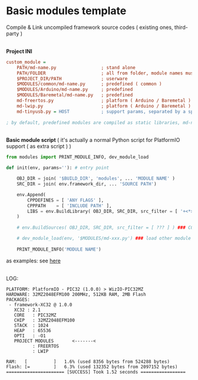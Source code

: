 # Basic modules template

Compile & Link uncompiled framework source codes ( existing ones, third-party )

<br>**Project INI**
```ini
custom_module = 
    PATH/md-name.py                 ; stand alone
    PATH/FOLDER                     ; all from folder, module names must begin with 'md-'
    $PROJECT_DIR/PATH               ; userware
    $MODULES/common/md-name.py      ; predefined ( common )
    $MODULES/Arduino/md-name.py     ; predefined
    $MODULES/Baremetal/md-name.py   ; predefined
    md-freertos.py                  ; platform ( Arduino / Baremetal ) predefined
    md-lwip.py                      ; platform ( Arduino / Baremetal ) predefined
    md-tinyusb.py = HOST            ; support params, separated by a space
    
; by default, predefined modules are compiled as static libraries, md-name.py = SRC or LIB
```

<br>**Basic module script** ( it's actually a normal Python script for PlatformIO support ( as extra script ) )
```py
from modules import PRINT_MODULE_INFO, dev_module_load

def init(env, params=''): # entry point

    OBJ_DIR = join( '$BUILD_DIR', 'modules', ... 'MODULE NAME' )
    SRC_DIR = join( env.framework_dir, ... 'SOURCE PATH')

    env.Append(
        CPPDEFINES = [ 'ANY FLAGS' ], 
        CPPPATH    = [ 'INCLUDE PATH' ], 
        LIBS = env.BuildLibrary( OBJ_DIR, SRC_DIR, src_filter = [ '+<*>', '-<code>' ] ) ### COMPILE AS LIBRARY
    )
    
    # env.BuildSources( OBJ_DIR, SRC_DIR, src_filter = [ ??? ] ) ### COMPILE AS OBJECTS

    # dev_module_load(env, '$MODULES/md-xxx.py') ### load other module
    
    PRINT_MODULE_INFO('MODULE NAME')

```
as examples: see [here](https://github.com/Wiz-IO/XC32/tree/main/modules)

<br>LOG:
```
PLATFORM: PlatformIO - PIC32 (1.0.0) > WizIO-PIC32MZ
HARDWARE: 32MZ2048EFM100 200MHz, 512KB RAM, 2MB Flash
PACKAGES:
 - framework-XC32 @ 1.0.0
   XC32 : 2.1
   CORE   : PIC32MZ
   CHIP   : 32MZ2048EFM100
   STACK  : 1024
   HEAP   : 65536
   OPTI   : -O1
   PROJECT MODULES       <-------<
          : FREERTOS
          : LWIP
      
RAM:   [          ]   1.6% (used 8356 bytes from 524288 bytes)
Flash: [=         ]   6.3% (used 132352 bytes from 2097152 bytes)
====================== [SUCCESS] Took 1.52 seconds =================
```
